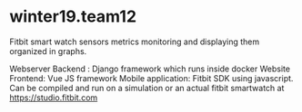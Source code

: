 # winter19.team12

Fitbit smart watch sensors metrics monitoring and displaying them organized in graphs.

Webserver Backend : Django framework which runs inside docker
Website Frontend: Vue JS framework
Mobile application: Fitbit SDK using javascript. Can be compiled and run on a simulation or an actual fitbit smartwatch at https://studio.fitbit.com
